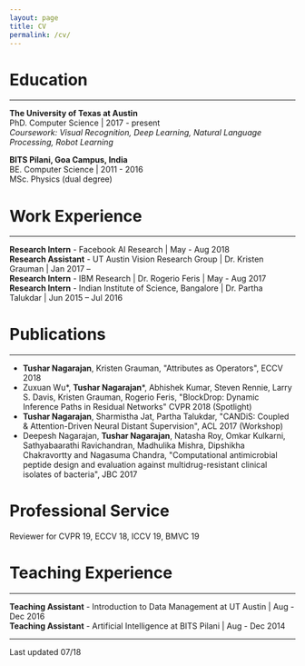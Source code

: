 ```yaml
---
layout: page
title: CV
permalink: /cv/
---
```


# Education  
---
**The University of Texas at Austin**  
PhD. Computer Science | 2017 - present  
*Coursework: Visual Recognition, Deep Learning, Natural Language Processing, Robot Learning*


**BITS Pilani, Goa Campus, India**  
BE. Computer Science | 2011 - 2016  
MSc. Physics (dual degree)


# Work Experience
---
**Research Intern** - Facebook AI Research | May - Aug 2018  
**Research Assistant** - UT Austin Vision Research Group | Dr. Kristen Grauman | Jan 2017 –  
**Research Intern** - IBM Research | Dr. Rogerio Feris | May - Aug 2017  
**Research Intern** - Indian Institute of Science, Bangalore | Dr. Partha Talukdar | Jun 2015 – Jul 2016

# Publications
---
- **Tushar Nagarajan**, Kristen Grauman, "Attributes as Operators", ECCV 2018
- Zuxuan Wu\*, **Tushar Nagarajan**\*, Abhishek Kumar, Steven Rennie, Larry S. Davis, Kristen Grauman, Rogerio Feris, "BlockDrop: Dynamic Inference Paths in Residual Networks" CVPR 2018 (Spotlight)
- **Tushar Nagarajan**, Sharmistha Jat, Partha Talukdar, "CANDiS: Coupled & Attention-Driven Neural Distant Supervision", ACL 2017 (Workshop)
- Deepesh Nagarajan, **Tushar Nagarajan**, Natasha Roy, Omkar Kulkarni, Sathyabaarathi Ravichandran, Madhulika Mishra, Dipshikha Chakravortty and Nagasuma Chandra, "Computational antimicrobial peptide design and evaluation against multidrug-resistant clinical isolates of bacteria", JBC 2017

# Professional Service
Reviewer for CVPR 19, ECCV 18, ICCV 19, BMVC 19

# Teaching Experience
---
 **Teaching Assistant** ​- Introduction to Data Management at UT Austin | Aug - Dec 2016  
 **Teaching Assistant**​ - Artificial Intelligence at BITS Pilani | Aug - Dec 2014  

---

Last updated 07/18 


